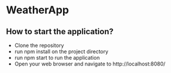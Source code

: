 # WeatherApp
## How to start the application?
* Clone the repository
* run npm install on the project directory
* run npm start to run the application
* Open your web browser and navigate to http://localhost:8080/
